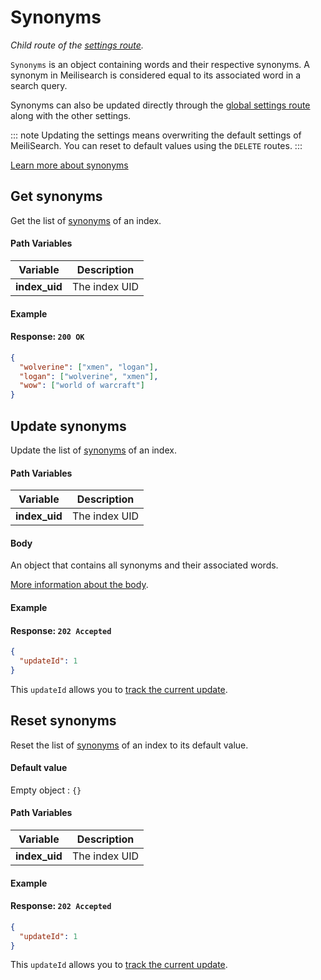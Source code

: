 # Synonyms

_Child route of the [settings route](/references/settings.md)._

`Synonyms` is an object containing words and their respective synonyms. A synonym in Meilisearch is considered equal to its associated word in a search query.

Synonyms can also be updated directly through the [global settings route](/references/settings.md#update-settings) along with the other settings.

::: note
Updating the settings means overwriting the default settings of MeiliSearch. You can reset to default values using the `DELETE` routes.
:::

[Learn more about synonyms](/guides/advanced_guides/synonyms.md)

## Get synonyms

<RouteHighlighter method="GET" route="/indexes/:index_uid/settings/synonyms"/>

Get the list of [synonyms](/guides/advanced_guides/synonyms.md) of an index.

#### Path Variables

| Variable      | Description   |
| ------------- | ------------- |
| **index_uid** | The index UID |

#### Example

<code-samples id="get_synonyms_1" />

#### Response: `200 OK`

```json
{
  "wolverine": ["xmen", "logan"],
  "logan": ["wolverine", "xmen"],
  "wow": ["world of warcraft"]
}
```

## Update synonyms

<RouteHighlighter method="POST" route="/indexes/:index_uid/settings/synonyms"/>

Update the list of [synonyms](/guides/advanced_guides/synonyms.md) of an index.

#### Path Variables

| Variable      | Description   |
| ------------- | ------------- |
| **index_uid** | The index UID |

#### Body

An object that contains all synonyms and their associated words.

[More information about the body](/guides/advanced_guides/settings.md#synonyms).

#### Example

<code-samples id="update_synonyms_1" />

#### Response: `202 Accepted`

```json
{
  "updateId": 1
}
```

This `updateId` allows you to [track the current update](/references/updates.md).

## Reset synonyms

<RouteHighlighter method="DELETE" route="/indexes/:index_uid/settings/synonyms"/>

Reset the list of [synonyms](/guides/advanced_guides/synonyms.md) of an index to its default value.

#### Default value

Empty object : `{}`

#### Path Variables

| Variable      | Description   |
| ------------- | ------------- |
| **index_uid** | The index UID |

#### Example

<code-samples id="reset_synonyms_1" />

#### Response: `202 Accepted`

```json
{
  "updateId": 1
}
```

This `updateId` allows you to [track the current update](/references/updates.md).
